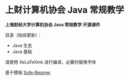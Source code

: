# 上财计算机协会 Java 常规教学

**上海财经大学计算机协会 Java 常规教学 开源课件**

目录（陆续更新）：

* Java 生态
* Java 基础

请使用 XeLaTeXmk 进行编译，必要时替换字体

基于模板 [Sufe-Beamer](https://github.com/Su-luoya/Sufe-Beamer)
